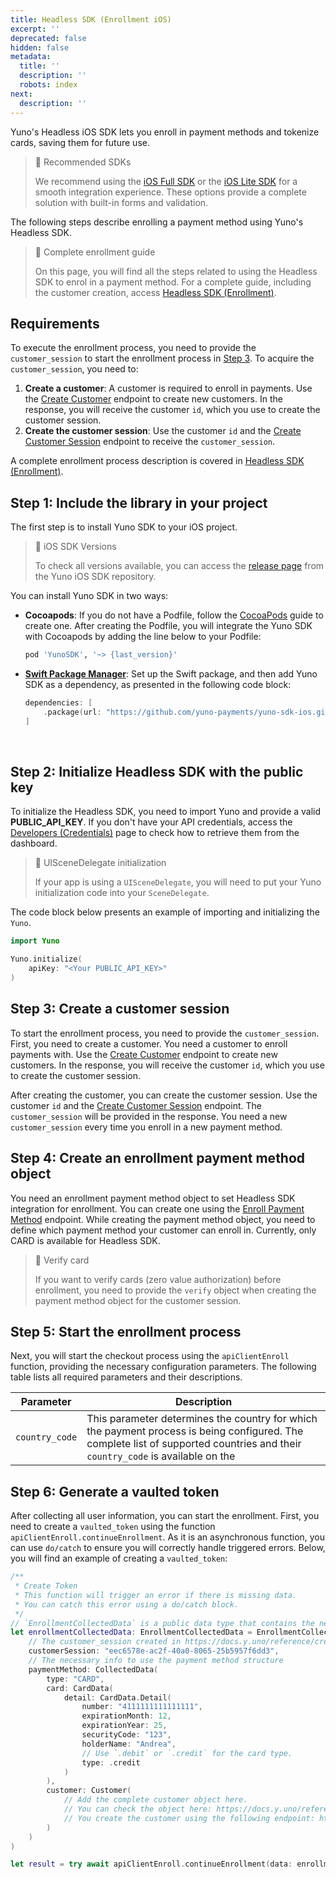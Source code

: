 ```yaml
---
title: Headless SDK (Enrollment iOS)
excerpt: ''
deprecated: false
hidden: false
metadata:
  title: ''
  description: ''
  robots: index
next:
  description: ''
---
```

Yuno's Headless iOS SDK lets you enroll in payment methods and tokenize cards, saving them for future use.

> 📘 Recommended SDKs
>
> We recommend using the [iOS Full SDK](full-checkout-ios) or the [iOS Lite SDK](enrollment-ios) for a smooth integration experience. These options provide a complete solution with built-in forms and validation.

The following steps describe enrolling a payment method using Yuno's Headless SDK.

> 📘 Complete enrollment guide
>
> On this page, you will find all the steps related to using the Headless SDK to enrol in a payment method. For a complete guide, including the customer creation, access [Headless SDK (Enrollment)](headless-sdk-enrollment-steps).

## Requirements

To execute the enrollment process, you need to provide the `customer_session` to start the enrollment process in [Step 3](doc:headless-sdk-enrollment#step-3-start-the-enrollment-process). To acquire the  `customer_session`, you need to:

1. **Create a customer**: A customer is required to enroll in payments. Use the [Create Customer](ref:create-customer) endpoint to create new customers. In the response, you will receive the customer `id`, which you use to create the customer session.
2. **Create the customer session**: Use the  customer `id` and the [Create Customer Session](ref:create-customer-session) endpoint to receive the `customer_session`.

A complete enrollment process description is covered in [Headless SDK (Enrollment)](doc:headless-sdk-enrollment-steps).

## Step 1: Include the library in your project

The first step is to install Yuno SDK to your iOS project.

> 📘 iOS SDK Versions
>
> To check all versions available, you can access the [release page](https://github.com/yuno-payments/yuno-sdk-ios/releases) from the Yuno iOS SDK repository.

You can install Yuno SDK in two ways:

* **Cocoapods**: If you do not have a Podfile, follow the [CocoaPods](https://guides.cocoapods.org/using/using-cocoapods.html) guide to create one. After creating the Podfile, you will integrate the Yuno SDK with Cocoapods by adding the line below to your Podfile:
  ```ruby
  pod 'YunoSDK', '~> {last_version}'
  ```
* **[Swift Package Manager](https://www.swift.org/package-manager/)**: Set up the Swift package, and then add Yuno SDK as a dependency, as presented in the following code block:
  ```swift
  dependencies: [
      .package(url: "https://github.com/yuno-payments/yuno-sdk-ios.git", .upToNextMajor(from: "{last_version}"))
  ]
  ```

<br />

## Step 2: Initialize Headless SDK with the public key

To initialize the Headless SDK, you need to import Yuno and provide a valid **PUBLIC\_API\_KEY**. If you don't have your API credentials, access the [Developers (Credentials)](doc:developers-credentials) page to check how to retrieve them from the dashboard.

> 📘 UISceneDelegate initialization
>
> If your app is using a `UISceneDelegate`, you will need to put your Yuno initialization code into your `SceneDelegate`.

The code block below presents an example of importing and initializing the `Yuno`.

```swift
import Yuno

Yuno.initialize(
    apiKey: "<Your PUBLIC_API_KEY>"
)

```

## Step 3: Create a customer session

To start the enrollment process, you need to provide the `customer_session`. First, you need to create a customer. You need a customer to enroll payments with. Use the [Create Customer](ref:create-customer) endpoint to create new customers. In the response, you will receive the customer `id`, which you use to create the customer session.

After creating the customer, you can create the customer session. Use the  customer `id` and the [Create Customer Session](ref:create-customer-session) endpoint. The `customer_session` will be provided in the response. You need a new `customer_session` every time you enroll in a new payment method.

## Step 4: Create an enrollment payment method object

You need an enrollment payment method object to set Headless SDK integration for enrollment. You can create one using the [Enroll Payment Method](ref:enroll-payment-method-checkout) endpoint. While creating the payment method object, you need to define which payment method your customer can enroll in. Currently, only CARD is available for Headless SDK.

> 📘 Verify card
>
> If you want to verify cards (zero value authorization) before enrollment, you need to provide the `verify` object when creating the payment method object for the customer session.

## Step 5: Start the enrollment process

Next, you will start the checkout process using the `apiClientEnroll` function, providing the necessary configuration parameters. The following table lists all required parameters and their descriptions.

| Parameter      | Description                                                                                                                                                                    |
| -------------- | ------------------------------------------------------------------------------------------------------------------------------------------------------------------------------ |
| `country_code` | This parameter determines the country for which the payment process is being configured. The complete list of supported countries and their `country_code` is available on the |

## Step 6: Generate a vaulted token

After collecting all user information, you can start the enrollment. First, you need to create a `vaulted_token` using the function `apiClientEnroll.continueEnrollment`. As it is an asynchronous function, you can use `do/catch` to ensure you will correctly handle triggered errors. Below, you will find an example of creating a  `vaulted_token`:

```swift
/**
 * Create Token
 * This function will trigger an error if there is missing data.
 * You can catch this error using a do/catch block.
 */
// `EnrollmentCollectedData` is a public data type that contains the necessary information for the payment structure.
let enrollmentCollectedData: EnrollmentCollectedData = EnrollmentCollectedData(
    // The customer_session created in https://docs.y.uno/reference/create-customer-session
    customerSession: "eec6578e-ac2f-40a0-8065-25b5957f6dd3",
    // The necessary info to use the payment method structure
    paymentMethod: CollectedData(
        type: "CARD",
        card: CardData(
            detail: CardData.Detail(
                number: "4111111111111111",
                expirationMonth: 12,
                expirationYear: 25,
                securityCode: "123",
                holderName: "Andrea",
                // Use `.debit` or `.credit` for the card type.
                type: .credit
            )
        ),
        customer: Customer(
            // Add the complete customer object here.
            // You can check the object here: https://docs.y.uno/reference/the-customer-object
            // You create the customer using the following endpoint: https://docs.y.uno/reference/create-customer
        )
    )
)

let result = try await apiClientEnroll.continueEnrollment(data: enrollmentCollectedData)
```
